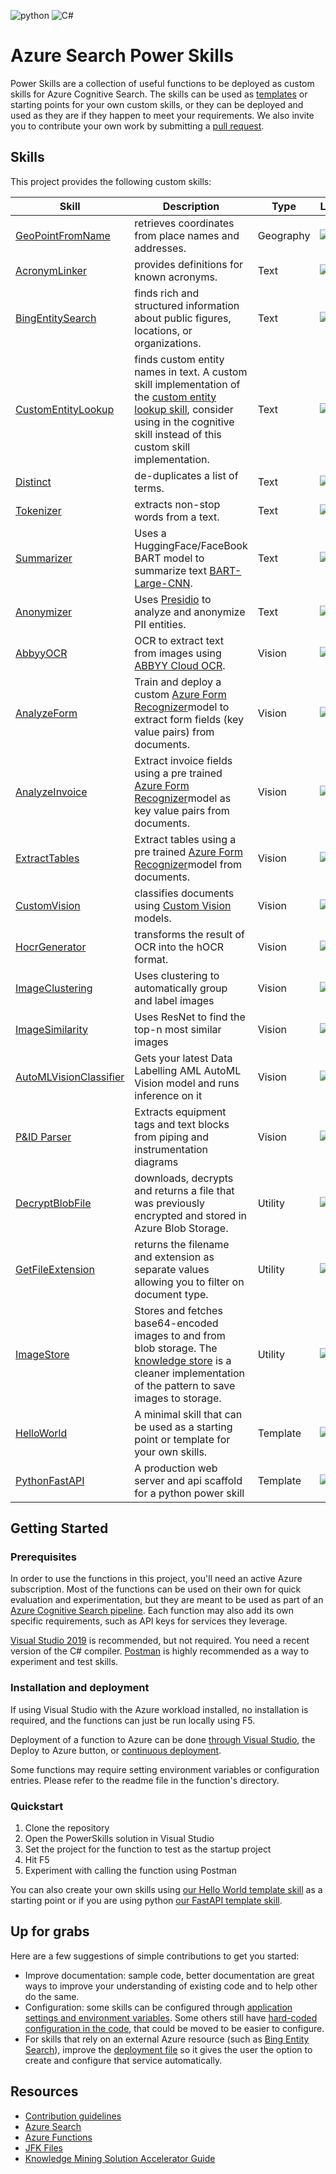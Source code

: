 ![python](https://img.shields.io/badge/language-python-orange)
![C#](https://img.shields.io/badge/language-C%23-brightgreen)


# Azure Search Power Skills

Power Skills are a collection of useful functions to be deployed as custom skills for Azure Cognitive Search. The skills can be used as [templates](Template/HelloWorld/README.md) or starting points for your own custom skills, or they can be deployed and used as they are if they happen to meet your requirements. We also invite you to contribute your own work by submitting a [pull request](https://github.com/Azure-Samples/azure-search-power-skills/compare).

## Skills

This project provides the following custom skills:


| Skill | Description | Type |Language | Environment |Deployment|
| --- | ----------- | -------| ----------- | ----------- | ----------- |
| [GeoPointFromName](Geo/GeoPointFromName/README.md) | retrieves coordinates from place names and addresses. | Geography | ![C#](https://img.shields.io/badge/language-C%23-brightgreen) | ![functions](https://img.shields.io/badge/deploy-Functions-blue) | ARM Template |
| [AcronymLinker](Text/AcronymLinker/README.md) | provides definitions for known acronyms. | Text | ![C#](https://img.shields.io/badge/language-C%23-brightgreen) | ![functions](https://img.shields.io/badge/deploy-Functions-blue) | ARM Template |
| [BingEntitySearch](Text/BingEntitySearch/README.md) | finds rich and structured information about public figures, locations, or organizations. | Text | ![C#](https://img.shields.io/badge/language-C%23-brightgreen) | ![functions](https://img.shields.io/badge/deploy-Functions-blue) | ARM Template |
| [CustomEntityLookup](/Text/CustomEntitySearch) | finds custom entity names in text. A custom skill implementation of the [custom entity lookup skill](https://docs.microsoft.com/en-us/azure/search/cognitive-search-skill-custom-entity-lookup), consider using in the cognitive skill instead of this custom skill implementation.   | Text|![C#](https://img.shields.io/badge/language-C%23-brightgreen) | ![functions](https://img.shields.io/badge/deploy-Functions-blue) | ARM Template |
| [Distinct](Text/Distinct/README.md) | de-duplicates a list of terms. | Text | ![C#](https://img.shields.io/badge/language-C%23-brightgreen) | ![functions](https://img.shields.io/badge/deploy-Functions-blue) | ARM Template |
| [Tokenizer](Text/Tokenizer/README.md) | extracts non-stop words from a text. | Text | ![C#](https://img.shields.io/badge/language-C%23-brightgreen) | ![functions](https://img.shields.io/badge/deploy-Functions-blue) |
| [Summarizer](Text/TextSummarization/README.md) | Uses a HuggingFace/FaceBook BART model to summarize text [BART-Large-CNN](https://huggingface.co/facebook/bart-large-cnn). | Text | ![python](https://img.shields.io/badge/language-python-orange) | ![docker](https://img.shields.io/badge/deploy-Docker-blueviolet) | Manual |
| [Anonymizer](Text/PresidioPIIAnonymization/README.md)  | Uses [Presidio](https://github.com/microsoft/presidio) to analyze and anonymize PII entities.  | Text | ![python](https://img.shields.io/badge/language-python-orange) | ![docker](https://img.shields.io/badge/deploy-Docker-blueviolet) | Manual |
| [AbbyyOCR](Text/AbbyyOCR/README.md) | OCR to extract text from images using [ABBYY Cloud OCR](https://www.ocrsdk.com/). | Vision | ![C#](https://img.shields.io/badge/language-C%23-brightgreen) | ![functions](https://img.shields.io/badge/deploy-Functions-blue) | ARM Template |
| [AnalyzeForm](Vision/AnalyzeFormV2) | Train and deploy a custom [Azure Form Recognizer](https://docs.microsoft.com/azure/cognitive-services/form-recognizer/)model to extract form fields (key value pairs) from documents.  | Vision | ![python](https://img.shields.io/badge/language-python-orange) | ![functions](https://img.shields.io/badge/deploy-Functions-blue) | Manual |
| [AnalyzeInvoice](Vision/AnalyzeFormV2) | Extract invoice fields using a pre trained [Azure Form Recognizer](https://docs.microsoft.com/azure/cognitive-services/form-recognizer/)model as key value pairs from documents. | Vision | ![python](https://img.shields.io/badge/language-python-orange) | ![functions](https://img.shields.io/badge/deploy-Functions-blue) | Manual |
| [ExtractTables](Vision/AnalyzeFormV2) | Extract tables using a pre trained [Azure Form Recognizer](https://docs.microsoft.com/azure/cognitive-services/form-recognizer/)model from documents.  | Vision |![python](https://img.shields.io/badge/language-python-orange) | ![functions](https://img.shields.io/badge/deploy-Functions-blue) |Manual |
| [CustomVision](Vision/CustomVision/README.md) | classifies documents using [Custom Vision](https://customvision.ai) models. | Vision | ![C#](https://img.shields.io/badge/language-C%23-brightgreen) | ![functions](https://img.shields.io/badge/deploy-Functions-blue) | ARM Template |
| [HocrGenerator](Vision/HocrGenerator/README.md) | transforms the result of OCR into the hOCR format. | Vision | ![C#](https://img.shields.io/badge/language-C%23-brightgreen) | ![functions](https://img.shields.io/badge/deploy-Functions-blue) | ARM Template |
| [ImageClustering](Vision/ImageClusteringSkill/README.md) | Uses clustering to automatically group and label images | Vision | ![python](https://img.shields.io/badge/language-python-orange) | ![docker](https://img.shields.io/badge/deploy-Docker-blueviolet) | Manual |
| [ImageSimilarity](Vision/ImageSimilarity/README.md) | Uses ResNet to find the top-n most similar images | Vision | ![python](https://img.shields.io/badge/language-python-orange) | ![docker](https://img.shields.io/badge/deploy-Docker-blueviolet) | Manual |
| [AutoMLVisionClassifier](Vision/AutoMLVisionClassifier/README.md) | Gets your latest Data Labelling AML AutoML Vision model and runs inference on it | Vision | ![python](https://img.shields.io/badge/language-python-orange) | ![docker](https://img.shields.io/badge/deploy-Docker-blueviolet) | Manual |
| [P&ID Parser](Vision/PID/README.md) | Extracts equipment tags and text blocks from piping and instrumentation diagrams | Vision| ![python](https://img.shields.io/badge/language-python-orange) | ![docker](https://img.shields.io/badge/deploy-Docker-blueviolet) | Manual|
| [DecryptBlobFile](Utils/DecryptBlobFile/README.md) | downloads, decrypts and returns a file that was previously encrypted and stored in Azure Blob Storage. | Utility | ![C#](https://img.shields.io/badge/language-C%23-brightgreen) | ![functions](https://img.shields.io/badge/deploy-Functions-blue) | ARM Template |
| [GetFileExtension](Utils/GetFileExtension/README.md) | returns the filename and extension as separate values allowing you to filter on document type. | Utility | ![C#](https://img.shields.io/badge/language-C%23-brightgreen) | ![functions](https://img.shields.io/badge/deploy-Functions-blue) | ARM Template |
| [ImageStore](Vision/ImageStore/README.md) | Stores and fetches base64-encoded images to and from blob storage. The [knowledge store](https://docs.microsoft.com/azure/search/knowledge-store-concept-intro) is a cleaner implementation of the pattern to save images to storage. | Utility |![C#](https://img.shields.io/badge/language-C%23-brightgreen) | ![functions](https://img.shields.io/badge/deploy-Functions-blue) | ARM Template |   
| [HelloWorld](Template/HelloWorld/README.md) | A minimal skill that can be used as a starting point or template for your own skills. | Template | ![C#](https://img.shields.io/badge/language-C%23-brightgreen) | ![functions](https://img.shields.io/badge/deploy-Functions-blue) | ARM Template |
| [PythonFastAPI](Template/PythonFastAPI/README.md) | A production web server and api scaffold for a python power skill | Template | ![python](https://img.shields.io/badge/language-python-orange) | ![docker](https://img.shields.io/badge/deploy-Docker-blueviolet) | Terraform template |



## Getting Started

### Prerequisites

In order to use the functions in this project, you'll need an active Azure subscription. Most of the functions can be used on their own for quick evaluation and experimentation, but they are meant to be used as part of an [Azure Cognitive Search pipeline](https://docs.microsoft.com/azure/search/cognitive-search-quickstart-blob).
Each function may also add its own specific requirements, such as API keys for services they leverage.

[Visual Studio 2019](https://visualstudio.microsoft.com/) is recommended, but not required. You need a recent version of the C# compiler. [Postman](https://www.getpostman.com/) is highly recommended as a way to experiment and test skills.

### Installation and deployment

If using Visual Studio with the Azure workload installed, no installation is required, and the functions can just be run locally using F5.

Deployment of a function to Azure can be done [through Visual Studio](https://docs.microsoft.com/azure/azure-functions/deployment-zip-push), the Deploy to Azure button, or [continuous deployment](https://docs.microsoft.com/azure/azure-functions/functions-continuous-deployment).

Some functions may require setting environment variables or configuration entries. Please refer to the readme file in the function's directory.

### Quickstart

1. Clone the repository
2. Open the PowerSkills solution in Visual Studio
3. Set the project for the function to test as the startup project
4. Hit F5
5. Experiment with calling the function using Postman

You can also create your own skills using [our Hello World template skill](Template/HelloWorld/README.md) as a starting point 
or if you are using python [our FastAPI template skill](Template/PythonFastAPI/README.md).

## Up for grabs

Here are a few suggestions of simple contributions to get you started:
* Improve documentation: sample code, better documentation are great ways to improve your understanding of existing code and to help other do the same.
* Configuration: some skills can be configured through [application settings and environment variables](https://github.com/Azure-Samples/azure-search-power-skills/blob/main/Vision/AnalyzeForm/AnalyzeForm.cs#L46-L50). Some others still have [hard-coded configuration in the code](https://github.com/Azure-Samples/azure-search-power-skills/blob/main/Text/CustomEntitySearch/CustomEntityLookup.cs#L28-L31), that could be moved to be easier to configure.
* For skills that rely on an external Azure resource (such as [Bing Entity Search](https://github.com/Azure-Samples/azure-search-power-skills/blob/main/Text/BingEntitySearch/BingEntitySearch.cs#L20)), improve the [deployment file](https://github.com/Azure-Samples/azure-search-power-skills/blob/main/Text/BingEntitySearch/azuredeploy.json) so it gives the user the option to create and configure that service automatically.

## Resources

- [Contribution guidelines](CONTRIBUTING.md)
- [Azure Search](https://azure.microsoft.com/services/search/)
- [Azure Functions](https://azure.microsoft.com/services/functions/)
- [JFK Files](https://github.com/microsoft/AzureSearch_JFK_Files)
- [Knowledge Mining Solution Accelerator Guide](https://github.com/Azure-Samples/azure-search-knowledge-mining)
